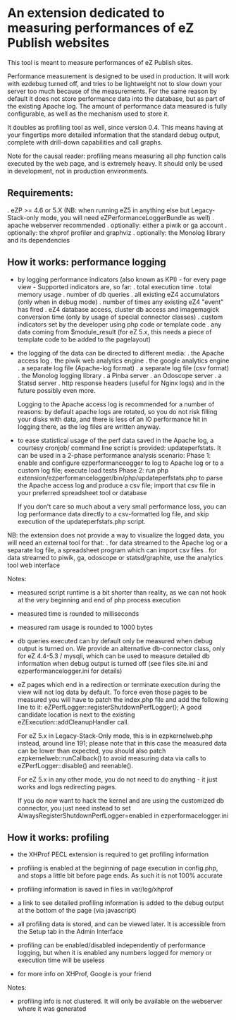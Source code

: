 An extension dedicated to measuring performances of eZ Publish websites
=======================================================================

This tool is meant to measure performances of eZ Publish sites.

Performance measurement is designed to be used in production.
It will work with ezdebug turned off, and tries to be lightweight not to slow
down your server too much because of the measurements. For the same reason by
default it does not store performance data into the database, but as part of
the existing Apache log.
The amount of performance data measured is fully configurable, as well as the
mechanism used to store it.

It doubles as profiling tool as well, since version 0.4.
This means having at your fingertips more detailed information that the standard
debug output, complete with drill-down capabilities and call graphs.

Note for the causal reader: profiling means measuring all php function calls
executed by the web page, and is extremely heavy. It should only be used in development,
not in production environments.


Requirements:
-------------
. eZP >= 4.6 or 5.X (NB: when running eZ5 in anything else but Legacy-Stack-only mode, you will need eZPerformanceLoggerBundle as well)
. apache webserver recommended
. optionally: either a piwik or ga account
. optionally: the xhprof profiler and graphviz
. optionally: the Monolog library and its dependencies


How it works: performance logging
---------------------------------

- by logging performance indicators (also known as KPI) - for every page view -
  Supported indicators are, so far:
  . total execution time
  . total memory usage
  . number of db queries
  . all existing eZ4 accumulators (only when in debug mode)
  . number of times any existing eZ4 "event" has fired
  . eZ4 database access, cluster db access and imagemagick conversion time (only by usage of special connector classes)
  . custom indicators set by the developer using php code or template code
  . any data coming from $module_result (for eZ 5.x, this needs a piece of template code to be added to the pagelayout)

- the logging of the data can be directed to different media:
  . the Apache access log
  . the piwik web analytics engine
  . the google analytics engine
  . a separate log file (Apache-log format)
  . a separate log file (csv format)
  . the Monolog logging library
  . a Pinba server
  . an Odoscope server
  . a Statsd server
  . http response headers (useful for Nginx logs)
  and in the future possibly even more.

  Logging to the Apache access log is recommended for a number of reasons: by default
  apache logs are rotated, so you do not risk filling your disks with data, and
  there is less of an IO performance hit in logging there, as the log files are
  written anyway.

- to ease statistical usage of the perf data saved in the Apache log, a courtesy cronjob/
  command line script is provided: updateperfstats.
  It can be used in a 2-phase performance analysis scenario:
  Phase 1: enable and configure ezperformanceogger to log to Apache log or to a
           custom log file; execute load tests
  Phase 2: run php extension/ezperformancelogger/bin/php/updateperfstats.php to
           parse the Apache access log and produce a csv file; import that csv
           file in your preferred spreadsheet tool or database

  If you don't care so much about a very small performance loss, you can log
  performance data directly to a csv-formatted log file, and skip execution
  of the updateperfstats.php script.

NB: the extension does not provide a way to visualize the logged
data, you will need an external tool for that:
. for data streamed to the Apache log or a separate log file, a spreadsheet program which can import csv files
. for data streamed to piwik, ga, odoscope or statsd/graphite, use the analytics tool web interface

Notes:
- measured script runtime is a bit shorter than reality, as we can not hook at the very beginning and end of php process execution
- measured time is rounded to milliseconds
- measured ram usage is rounded to 1000 bytes
- db queries executed can by default only be measured when debug output is turned on.
  We provide an alternative db-connector class, only for eZ 4.4-5.3 / mysqli, which can be
  used to measure detailed db information when debug output is turned off
  (see files site.ini and ezperformancelogger.ini for details)
- eZ pages which end in a redirection or terminate execution during the view will
  not log data by default. To force even those pages to be measured you will have
  to patch the index.php file and add the following line to it:
      eZPerfLogger::registerShutdownPerfLogger();
  A good candidate location is next to the existing eZExecution::addCleanupHandler call.

  For eZ 5.x in Legacy-Stack-Only mode, this is in ezpkernelweb.php instead, around line 191;
  please note that in this case the measured data can be lower than expected,
  you should also patch ezpkernelweb::runCallback() to avoid measuring data
  via calls to eZPerfLogger::disable() and reenable().

  For eZ 5.x in any other mode, you do not need to do anything - it just works and logs redirecting pages.

  If you do now want to hack the kernel and are using the customized db connector, you
  just need instead to set AlwaysRegisterShutdownPerfLogger=enabled in ezperformacelogger.ini


How it works: profiling
-----------------------

- the XHProf PECL extension is required to get profiling information

- profiling is enabled at the beginning of page execution in config.php, and stops
  a little bit before page ends. As such it is not 100% accurate

- profiling information is saved in files in var/log/xhprof

- a link to see detailed profiling information is added to the debug output at
  the bottom of the page (via javascript)

- all profiling data is stored, and can be viewed later. It is accessible from
  the Setup tab in the Admin Interface

- profiling can be enabled/disabled independently of performance logging, but when
  it is enabled any numbers logged for memory or execution time will be useless

- for more info on XHProf, Google is your friend

Notes:
- profiling info is not clustered. It will only be available on the webserver where
  it was generated
